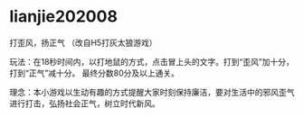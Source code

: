 # lianjie202008

打歪风，扬正气
（改自H5打灰太狼游戏）

玩法：在18秒时间内，以打地鼠的方式，点击冒上头的文字。打到“歪风”加十分，打到“正气”减十分。
最终分数80分及以上通关。

理念：本小游戏以生动有趣的方式提醒大家时刻保持廉洁，要对生活中的邪风歪气进行打击，弘扬社会正气，树立时代新风。
